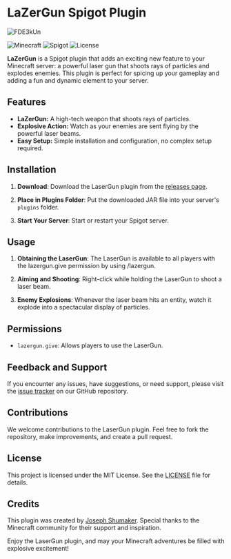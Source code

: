 # LaZerGun Spigot Plugin
![FDE3kUn](https://github.com/s5y-ux/LazerGun/assets/59636597/7d179b9f-c90b-4211-a1f6-d701e6ab5c84)

![Minecraft](https://img.shields.io/badge/Minecraft-1.20+-brightgreen.svg)
![Spigot](https://img.shields.io/badge/Spigot-1.20.2-orange.svg)
![License](https://img.shields.io/badge/License-MIT-blue.svg)

**LaZerGun** is a Spigot plugin that adds an exciting new feature to your Minecraft server: a powerful laser gun that shoots rays of particles and explodes enemies. This plugin is perfect for spicing up your gameplay and adding a fun and dynamic element to your server.

## Features

- **LaZerGun:** A high-tech weapon that shoots rays of particles.
- **Explosive Action:** Watch as your enemies are sent flying by the powerful laser beams.
- **Easy Setup:** Simple installation and configuration, no complex setup required.

## Installation

1. **Download**: Download the LaserGun plugin from the [releases page](https://github.com/yourusername/lasergun/releases).

2. **Place in Plugins Folder**: Put the downloaded JAR file into your server's `plugins` folder.

3. **Start Your Server**: Start or restart your Spigot server.

## Usage

1. **Obtaining the LaserGun**: The LaserGun is available to all players with the lazergun.give permission by using /lazergun.

2. **Aiming and Shooting**: Right-click while holding the LaserGun to shoot a laser beam.

3. **Enemy Explosions**: Whenever the laser beam hits an entity, watch it explode into a spectacular display of particles.

## Permissions

- `lazergun.give`: Allows players to use the LaserGun.

## Feedback and Support

If you encounter any issues, have suggestions, or need support, please visit the [issue tracker](https://github.com/yourusername/lasergun/issues) on our GitHub repository.

## Contributions

We welcome contributions to the LaserGun plugin. Feel free to fork the repository, make improvements, and create a pull request.

## License

This project is licensed under the MIT License. See the [LICENSE](LICENSE) file for details.

## Credits

This plugin was created by [Joseph Shumaker](https://github.com/s5y-ux). Special thanks to the Minecraft community for their support and inspiration.

Enjoy the LaserGun plugin, and may your Minecraft adventures be filled with explosive excitement!
